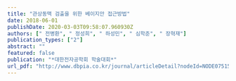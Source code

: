 ```yaml
---
title: "관상동맥 검출을 위한 베이지안 접근방법"
date: 2018-06-01
publishDate: 2020-03-03T09:58:07.960930Z
authors: [" 전병환", " 정성희", " 하성민", " 심학준", " 장혁재"]
publication_types: ["2"]
abstract: ""
featured: false
publication: "*대한전자공학회 학술대회*"
url_pdf: "http://www.dbpia.co.kr/journal/articleDetail?nodeId=NODE07515762"
---
```


